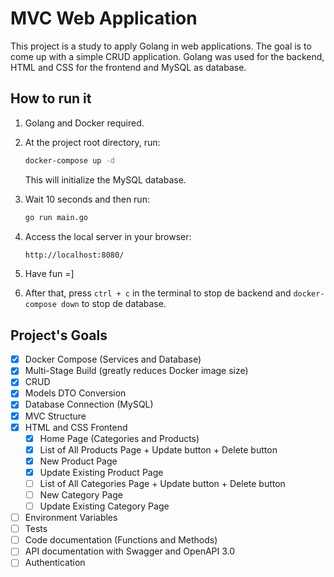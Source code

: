 # MVC Web Application

This project is a study to apply Golang in web applications.
The goal is to come up with a simple CRUD application.
Golang was used for the backend, HTML and CSS for the frontend and MySQL as database.

## How to run it

1. Golang and Docker required.

2. At the project root directory, run:

   ```bash
   docker-compose up -d
   ```

   This will initialize the MySQL database.

3. Wait 10 seconds and then run:

   ```bash
   go run main.go
   ```

4. Access the local server in your browser:

   ```txt
   http://localhost:8080/
   ```

5. Have fun =]

6. After that, press `ctrl + c` in the terminal to stop de backend and `docker-compose down` to stop de database.

## Project's Goals

- [X] Docker Compose (Services and Database)
- [X] Multi-Stage Build (greatly reduces Docker image size)
- [x] CRUD
- [x] Models DTO Conversion
- [x] Database Connection (MySQL)
- [x] MVC Structure
- [x] HTML and CSS Frontend
  - [x] Home Page (Categories and Products)
  - [X] List of All Products Page + Update button + Delete button
  - [x] New Product Page
  - [X] Update Existing Product Page
  - [ ] List of All Categories Page + Update button + Delete button
  - [ ] New Category Page
  - [ ] Update Existing Category Page
- [ ] Environment Variables
- [ ] Tests
- [ ] Code documentation (Functions and Methods)
- [ ] API documentation with Swagger and OpenAPI 3.0
- [ ] Authentication

